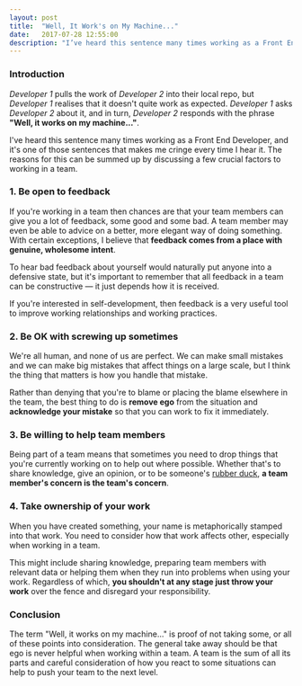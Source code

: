 ```yaml
---
layout: post
title:  "Well, It Work's on My Machine..."
date:   2017-07-28 12:55:00
description: "I’ve heard this sentence many times working as a Front End Developer, and it’s one of those sentences that makes me cringe every time I hear it. The reasons for this can be summed up by discussing a few crucial factors to working in a team."
---
```


### Introduction

*Developer 1* pulls the work of *Developer 2* into their local repo, but *Developer 1* realises that it doesn't quite work as expected. *Developer 1* asks *Developer 2* about it, and in turn, *Developer 2* responds with the phrase **"Well, it works on my machine..."**.

I've heard this sentence many times working as a Front End Developer, and it's one of those sentences that makes me cringe every time I hear it. The reasons for this can be summed up by discussing a few crucial factors to working in a team.


### 1. Be open to feedback

If you're working in a team then chances are that your team members can give you a lot of feedback, some good and some bad. A team member may even be able to advice on a better, more elegant way of doing something. With certain exceptions, I believe that **feedback comes from a place with genuine, wholesome intent**.

To hear bad feedback about yourself would naturally put anyone into a defensive state, but it's important to remember that all feedback in a team can be constructive — it just depends how it is received.

If you're interested in self-development, then feedback is a very useful tool to improve working relationships and working practices.

### 2. Be OK with screwing up sometimes

We're all human, and none of us are perfect. We can make small mistakes and we can make big mistakes that affect things on a large scale, but I think the thing that matters is how you handle that mistake.

Rather than denying that you're to blame or placing the blame elsewhere in the team, the best thing to do is **remove ego** from the situation and **acknowledge your mistake** so that you can work to fix it immediately.

### 3. Be willing to help team members

Being part of a team means that sometimes you need to drop things that you're currently working on to help out where possible. Whether that's to share knowledge, give an opinion, or to be someone's [rubber duck](https://en.wikipedia.org/wiki/Rubber_duck_debugging), **a team member's concern is the team's concern**.

### 4. Take ownership of your work

When you have created something, your name is metaphorically stamped into that work. You need to consider how that work affects other, especially when working in a team.

This might include sharing knowledge, preparing team members with relevant data or helping them when they run into problems when using your work. Regardless of which, **you shouldn't at any stage just throw your work** over the fence and disregard your responsibility.

### Conclusion

The term "Well, it works on my machine..." is proof of not taking some, or all of these points into consideration. The general take away should be that ego is never helpful when working within a team. A team is the sum of all its parts and careful consideration of how you react to some situations can help to push your team to the next level.
